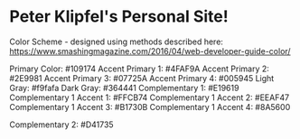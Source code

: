 # Peter Klipfel's Personal Site!

Color Scheme - designed using methods described here: https://www.smashingmagazine.com/2016/04/web-developer-guide-color/

Primary Color: #109174
Accent Primary 1: #4FAF9A
Accent Primary 2: #2E9981
Accent Primary 3: #07725A
Accent Primary 4: #005945
Light Gray: #f9fafa
Dark Gray: #364441
Complementary 1: #E19619
Complementary 1 Accent 1: #FFCB74
Complementary 1 Accent 2: #EEAF47
Complementary 1 Accent 3: #B1730B
Complementary 1 Accent 4: #8A5600

Complementary 2: #D41735


